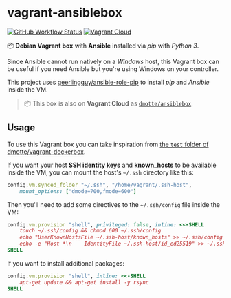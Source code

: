 # vagrant-ansiblebox

[![GitHub Workflow Status](https://img.shields.io/github/workflow/status/dmotte/vagrant-ansiblebox/release?logo=github&style=flat-square)](https://github.com/dmotte/vagrant-ansiblebox/actions)
[![Vagrant Cloud](https://img.shields.io/badge/vagrant-dmotte/ansiblebox-blue?logo=vagrant&style=flat-square)](https://app.vagrantup.com/dmotte/boxes/ansiblebox)

:package: **Debian Vagrant box** with **Ansible** installed via _pip_ with _Python 3_.

Since Ansible cannot run natively on a _Windows_ host, this Vagrant box can be useful if you need Ansible but you're using Windows on your controller.

This project uses [geerlingguy/ansible-role-pip](https://github.com/geerlingguy/ansible-role-pip) to install _pip_ and _Ansible_ inside the VM.

> :package: This box is also on **Vagrant Cloud** as [`dmotte/ansiblebox`](https://app.vagrantup.com/dmotte/boxes/ansiblebox).

## Usage

To use this Vagrant box you can take inspiration from [the `test` folder of dmotte/vagrant-dockerbox](https://github.com/dmotte/vagrant-dockerbox/tree/main/test).

If you want your host **SSH identity keys** and **known_hosts** to be available inside the VM, you can mount the host's `~/.ssh` directory like this:

```ruby
config.vm.synced_folder "~/.ssh", "/home/vagrant/.ssh-host",
    mount_options: ["dmode=700,fmode=600"]
```

Then you'll need to add some directives to the `~/.ssh/config` file inside the VM:

```ruby
config.vm.provision "shell", privileged: false, inline: <<-SHELL
    touch ~/.ssh/config && chmod 600 ~/.ssh/config
    echo "UserKnownHostsFile ~/.ssh-host/known_hosts" >> ~/.ssh/config
    echo -e "Host *\n    IdentityFile ~/.ssh-host/id_ed25519" >> ~/.ssh/config
SHELL
```

If you want to install additional packages:

```ruby
config.vm.provision "shell", inline: <<-SHELL
    apt-get update && apt-get install -y rsync
SHELL
```
